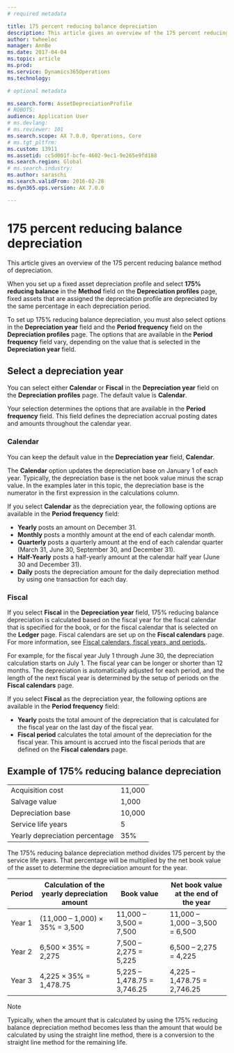 ```yaml
---
# required metadata

title: 175 percent reducing balance depreciation
description: This article gives an overview of the 175 percent reducing balance method of depreciation.
author: twheeloc
manager: AnnBe
ms.date: 2017-04-04
ms.topic: article
ms.prod: 
ms.service: Dynamics365Operations
ms.technology: 

# optional metadata

ms.search.form: AssetDepreciationProfile
# ROBOTS: 
audience: Application User
# ms.devlang: 
# ms.reviewer: 101
ms.search.scope: AX 7.0.0, Operations, Core
# ms.tgt_pltfrm: 
ms.custom: 13911
ms.assetid: cc5d001f-bcfe-4602-9ec1-9e265e9fd188
ms.search.region: Global
# ms.search.industry: 
ms.author: saraschi
ms.search.validFrom: 2016-02-28
ms.dyn365.ops.version: AX 7.0.0

---
```


# 175 percent reducing balance depreciation

This article gives an overview of the 175 percent reducing balance method of depreciation.

When you set up a fixed asset depreciation profile and select **175% reducing balance** in the **Method** field on the **Depreciation profiles** page, fixed assets that are assigned the depreciation profile are depreciated by the same percentage in each depreciation period. 

To set up 175% reducing balance depreciation, you must also select options in the **Depreciation year** field and the **Period frequency** field on the **Depreciation profiles** page. The options that are available in the **Period frequency** field vary, depending on the value that is selected in the **Depreciation year** field.

## Select a depreciation year
You can select either **Calendar** or **Fiscal** in the **Depreciation year** field on the **Depreciation profiles** page. The default value is **Calendar**. 

Your selection determines the options that are available in the **Period frequency** field. This field defines the depreciation accrual posting dates and amounts throughout the calendar year.

### Calendar

You can keep the default value in the **Depreciation year** field, **Calendar**. 

The **Calendar** option updates the depreciation base on January 1 of each year. Typically, the depreciation base is the net book value minus the scrap value. In the examples later in this topic, the depreciation base is the numerator in the first expression in the calculations column. 

If you select **Calendar** as the depreciation year, the following options are available in the **Period frequency** field:

-   **Yearly** posts an amount on December 31.
-   **Monthly** posts a monthly amount at the end of each calendar month.
-   **Quarterly** posts a quarterly amount at the end of each calendar quarter (March 31, June 30, September 30, and December 31).
-   **Half-Yearly** posts a half-yearly amount at the calendar half year (June 30 and December 31).
-   **Daily** posts the depreciation amount for the daily depreciation method by using one transaction for each day.

### Fiscal

If you select **Fiscal** in the **Depreciation year** field, 175% reducing balance depreciation is calculated based on the fiscal year for the fiscal calendar that is specified for the book, or for the fiscal calendar that is selected on the **Ledger** page. Fiscal calendars are set up on the **Fiscal calendars** page. For more information, see [Fiscal calendars, fiscal years, and periods.](dynamics365\operations\financials\budgeting\fiscal-calendars-fiscal-years-periods.md).

For example, for the fiscal year July 1 through June 30, the depreciation calculation starts on July 1. The fiscal year can be longer or shorter than 12 months. The depreciation is automatically adjusted for each period, and the length of the next fiscal year is determined by the setup of periods on the **Fiscal calendars** page. 

If you select **Fiscal** as the depreciation year, the following options are available in the **Period frequency** field:

-   **Yearly** posts the total amount of the depreciation that is calculated for the fiscal year on the last day of the fiscal year.
-   **Fiscal period** calculates the total amount of the depreciation for the fiscal year. This amount is accrued into the fiscal periods that are defined on the **Fiscal calendars** page.

## Example of 175% reducing balance depreciation
|                                |        |
|--------------------------------|--------|
| Acquisition cost               | 11,000 |
| Salvage value                  | 1,000  |
| Depreciation base              | 10,000 |
| Service life years             | 5      |
| Yearly depreciation percentage | 35%    |

The 175% reducing balance depreciation method divides 175 percent by the service life years. That percentage will be multiplied by the net book value of the asset to determine the depreciation amount for the year.

| Period | Calculation of the yearly depreciation amount | Book value                  | Net book value at the end of the year |
|--------|-----------------------------------------------|-----------------------------|---------------------------------------|
| Year 1 | (11,000 – 1,000) × 35% = 3,500                | 11,000 – 3,500 = 7,500      | 11,000 – 1,000 – 3,500 = 6,500        |
| Year 2 | 6,500 × 35% = 2,275                           | 7,500 – 2,275 = 5,225       | 6,500 – 2,275 = 4,225                 |
| Year 3 | 4,225 × 35% = 1,478.75                        | 5,225 – 1,478.75 = 3,746.25 | 4,225 – 1,478.75 = 2,746.25           |

> [!NOTE] 
> Typically, when the amount that is calculated by using the 175% reducing balance depreciation method becomes less than the amount that would be calculated by using the straight line method, there is a conversion to the straight line method for the remaining life.

